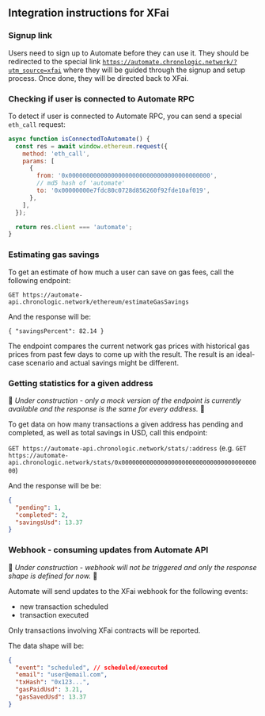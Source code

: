 ## Integration instructions for XFai

### Signup link

Users need to sign up to Automate before they can use it. They should be redirected to the special link [`https://automate.chronologic.network/?utm_source=xfai`](https://automate.chronologic.network/?utm_source=xfai) where they will be guided through the signup and setup process. Once done, they will be directed back to XFai.

### Checking if user is connected to Automate RPC

To detect if user is connected to Automate RPC, you can send a special `eth_call` request:

```js
async function isConnectedToAutomate() {
  const res = await window.ethereum.request({
    method: 'eth_call',
    params: [
      {
        from: '0x0000000000000000000000000000000000000000',
        // md5 hash of 'automate'
        to: '0x00000000e7fdc80c0728d856260f92fde10af019',
      },
    ],
  });

  return res.client === 'automate';
}
```

### Estimating gas savings

To get an estimate of how much a user can save on gas fees, call the following endpoint:

`GET https://automate-api.chronologic.network/ethereum/estimateGasSavings`

And the response will be:

`{ "savingsPercent": 82.14 }`

The endpoint compares the current network gas prices with historical gas prices from past few days to come up with the result. The result is an ideal-case scenario and actual savings might be different.

### Getting statistics for a given address

🚧 _Under construction - only a mock version of the endpoint is currently available and the response is the same for every address._ 🚧

To get data on how many transactions a given address has pending and completed, as well as total savings in USD, call this endpoint:

`GET https://automate-api.chronologic.network/stats/:address` (e.g. `GET https://automate-api.chronologic.network/stats/0x0000000000000000000000000000000000000000`)

And the response will be be:

```json
{
  "pending": 1,
  "completed": 2,
  "savingsUsd": 13.37
}
```

### Webhook - consuming updates from Automate API

🚧 _Under construction - webhook will not be triggered and only the response shape is defined for now._ 🚧

Automate will send updates to the XFai webhook for the following events:

- new transaction scheduled
- transaction executed

Only transactions involving XFai contracts will be reported.

The data shape will be:

```json
{
  "event": "scheduled", // scheduled/executed
  "email": "user@email.com",
  "txHash": "0x123...",
  "gasPaidUsd": 3.21,
  "gasSavedUsd": 13.37
}
```
